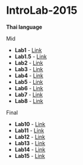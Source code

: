 # IntroLab-2015
**Thai language**

Mid
* **Lab1** - [Link](https://drive.google.com/open?id=0B0Tn9SDbGL_Ub3dTb21rSnpYR00)
* **Lab1.5** - [Link](https://drive.google.com/open?id=0B0Tn9SDbGL_Ub1dBSW5MWmgyQ2M)
* **Lab2** - [Link](https://drive.google.com/open?id=0B0Tn9SDbGL_UbHRtN0JFUHFYSHM)
* **Lab3** - [Link](https://drive.google.com/open?id=0B0Tn9SDbGL_UMHhVaENrdks4bEk)
* **Lab4** - [Link](https://drive.google.com/open?id=0B0Tn9SDbGL_UQmZYVW91WGFodW8)
* **Lab5** - [Link](https://drive.google.com/open?id=0B0Tn9SDbGL_ULXhPdkVEczNfTlE)
* **Lab6** - [Link](https://drive.google.com/open?id=0B0Tn9SDbGL_UcUkzRmtwcUpiYnc)
* **Lab7** - [Link](https://drive.google.com/open?id=0B0Tn9SDbGL_ULXRUQ0Q2S0pyMWc)
* **Lab8** - [Link](https://drive.google.com/open?id=0B0Tn9SDbGL_Uc3ppMVlFX3hhLUE)

Final
* **Lab10** - [Link](https://drive.google.com/open?id=0B0Tn9SDbGL_UY1JJQjM5YnRWc3M)
* **Lab11** - [Link](https://drive.google.com/open?id=0B0Tn9SDbGL_USVQydGRCR2VYb0k)
* **Lab12** - [Link](https://drive.google.com/open?id=0B0Tn9SDbGL_UX3dGT0Q5RExQNXc)
* **Lab13** - [Link](https://drive.google.com/open?id=0B0Tn9SDbGL_UZm8xNGx3X2phWWc)
* **Lab14** - [Link](https://drive.google.com/open?id=0B0Tn9SDbGL_UbUdsdHdtM2ZaUFU)
* **Lab15** - [Link](https://drive.google.com/open?id=0B0Tn9SDbGL_UVVhVWTBCQVRjd0U)
